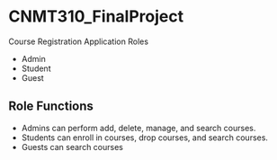 # CNMT310_FinalProject
Course Registration Application
Roles
* Admin
* Student
* Guest

## Role Functions
* Admins can perform add, delete, manage, and search courses.
* Students can enroll in courses, drop courses, and search courses.
* Guests can search courses
